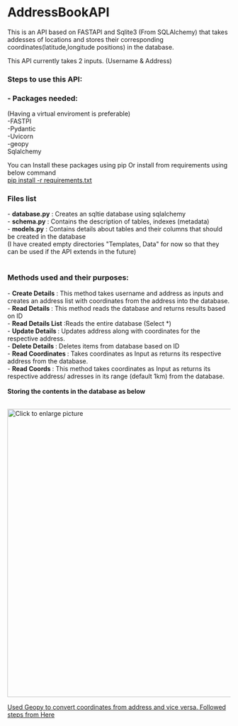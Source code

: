 # AddressBookAPI
 
 This is an API based on FASTAPI and Sqlite3 (From SQLAlchemy) that takes addesses of locations and stores their corresponding coordinates(latitude,longitude positions) in the database.<br>
 
This API currently takes 2 inputs. (Username & Address) <br>

<h3> Steps to use this API: </h3> 
<h3>- Packages needed: </h3> 
(Having a virtual enviroment is preferable) <br>
 -FASTPI <br>
 -Pydantic <br>
 -Uvicorn <br>
 -geopy <br>
 Sqlalchemy <br>
 
You can Install these packages using pip Or install from requirements using below command <br>
 <a href="#">pip install -r requirements.txt</a> <br>
<h3> Files list</h3>
- <b>database.py</b> : Creates an sqltie database using sqlalchemy <br>
- <b>schema.py</b> : Contains the description of tables, indexes (metadata) <br>
- <b>models.py</b> : Contains details about tables and their columns that should be created in the database <br>
(I have created empty directories "Templates, Data" for now so that they can be used if the API extends in the future) <br> <br>
 <h3>Methods used and their purposes:</h3>
- <b>Create Details</b> : This method takes username and address as inputs and creates an address list with coordinates from the address into the database. <br>
- <b>Read Details </b>: This method reads the database and returns results based on ID<br>
- <b>Read Details List</b> :Reads the entire database (Select *) <br>
- <b>Update Details </b>: Updates address along with coordinates for the respective address.<br>
- <b>Delete Details </b>: Deletes items from database based on ID<br>
- <b>Read Coordinates </b>: Takes coordinates as Input as returns its respective address from the database.<br>
- <b>Read Coords </b>: This method takes coordinates as Input as returns its respective address/ adresses in its range (default 1km) from the database.<br>
<br>
<b>Storing the contents in the database as below </b><br><br>


<a href="https://drive.google.com/uc?export=view&id=<FILEID>"><img src="https://drive.google.com/uc?export=view&id=1RrH9emM4BmA95ENaJHF_VqY3IdeGHzbM" style="width: 650px; max-width: 100%; height: auto" title="Click to enlarge picture" /> <br>


Used Geopy to convert coordinates from address and vice versa. Followed steps from  <a href="https://geopy.readthedocs.io/en/latest/#">Here</a> <br>



